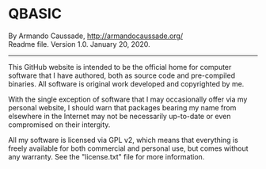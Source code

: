 # QBASIC

By Armando Caussade, http://armandocaussade.org/<BR>
Readme file.  Version 1.0.  January 20, 2020.

-----

This GitHub website is intended to be the official home for computer software that I have authored, both as source code and pre-compiled binaries.  All software is original work developed and copyrighted by me.

With the single exception of software that I may occasionally offer via my personal website, I should warn that packages bearing my name from elsewhere in the Internet may not be necessarily up-to-date or even compromised on their intergity.

All my software is licensed via GPL v2, which means that everything is freely available for both commercial and personal use, but comes without any warranty.  See the "license.txt" file for more information.
